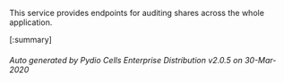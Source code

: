 






This service provides endpoints for auditing shares across the whole application.

[:summary]

###### Auto generated by Pydio Cells Enterprise Distribution v2.0.5 on 30-Mar-2020
